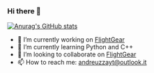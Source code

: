 ### Hi there 👋
[![Anurag's GitHub stats](https://github-readme-stats.vercel.app/api?username=matteo-andreuzza)](https://github.com/anuraghazra/github-readme-stats)


- 🔭 I’m currently working on [FlightGear](https://flightgear.org)
- 🌱 I’m currently learning Python and C++
- 👯 I’m looking to collaborate on [FlightGear](https://flightgear.org) 
- 📫 How to reach me: andreuzzayt@outlook.it

